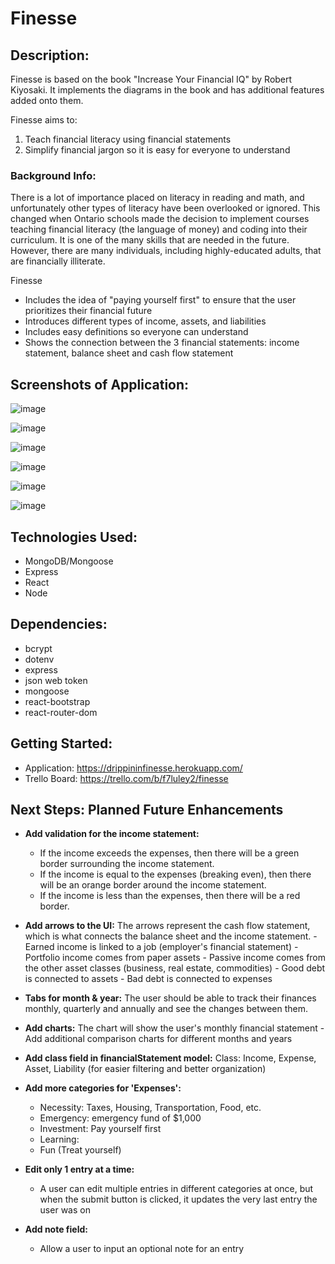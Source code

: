 # Finesse

## Description:

Finesse is based on the book "Increase Your Financial IQ" by Robert Kiyosaki. It implements the diagrams in the book and has additional features added onto them.

Finesse aims to:

1. Teach financial literacy using financial statements
2. Simplify financial jargon so it is easy for everyone to understand

### Background Info:

There is a lot of importance placed on literacy in reading and math, and unfortunately other types of literacy have been overlooked or ignored. This changed when Ontario schools made the decision to implement courses teaching financial literacy (the language of money) and coding into their curriculum.
It is one of the many skills that are needed in the future.
However, there are many individuals, including highly-educated adults, that are financially illiterate.

Finesse

- Includes the idea of "paying yourself first" to ensure that the user prioritizes their financial future
- Introduces different types of income, assets, and liabilities
- Includes easy definitions so everyone can understand
- Shows the connection between the 3 financial statements: income statement, balance sheet and cash flow statement

## Screenshots of Application:

![image](https://user-images.githubusercontent.com/62129720/97793140-4fb61000-1bbe-11eb-8a75-8a12acf83cf3.png)

![image](https://user-images.githubusercontent.com/62129720/97793149-6bb9b180-1bbe-11eb-8284-04b08858d197.png)

![image](https://user-images.githubusercontent.com/62129720/97793157-84c26280-1bbe-11eb-9301-308bf64922df.png)

![image](https://user-images.githubusercontent.com/62129720/97793162-96a40580-1bbe-11eb-8ed2-74ed7fe71d18.png)

![image](https://user-images.githubusercontent.com/62129720/103989461-bb3bd100-515d-11eb-8de3-67d4f404c05a.png)

![image](https://user-images.githubusercontent.com/62129720/103989637-fe963f80-515d-11eb-9e12-df988e19c6b6.png)

## Technologies Used:

- MongoDB/Mongoose
- Express
- React
- Node

## Dependencies:

- bcrypt
- dotenv
- express
- json web token
- mongoose
- react-bootstrap
- react-router-dom

## Getting Started:

- Application: https://drippininfinesse.herokuapp.com/
- Trello Board: https://trello.com/b/f7luley2/finesse

## Next Steps: Planned Future Enhancements

- **Add validation for the income statement:**

  - If the income exceeds the expenses, then there will be a green border surrounding the income statement.
  - If the income is equal to the expenses (breaking even), then there will be an orange border around the income statement.
  - If the income is less than the expenses, then there will be a red border.

- **Add arrows to the UI:**
  The arrows represent the cash flow statement, which is what connects the balance sheet and the income statement. - Earned income is linked to a job (employer's financial statement) - Portfolio income comes from paper assets - Passive income comes from the other asset classes (business, real estate, commodities) - Good debt is connected to assets - Bad debt is connected to expenses

- **Tabs for month & year:**
  The user should be able to track their finances monthly, quarterly and annually and see the changes between them.

- **Add charts:**
  The chart will show the user's monthly financial statement - Add additional comparison charts for different months and years

- **Add class field in financialStatement model:**
  Class: Income, Expense, Asset, Liability (for easier filtering and better organization)

- **Add more categories for 'Expenses':**

  - Necessity: Taxes, Housing, Transportation, Food, etc.
  - Emergency: emergency fund of $1,000
  - Investment: Pay yourself first
  - Learning:
  - Fun (Treat yourself)

- **Edit only 1 entry at a time:**

  - A user can edit multiple entries in different categories at once, but when the submit button is clicked, it updates the very last entry the user was on

- **Add note field:**
  - Allow a user to input an optional note for an entry
